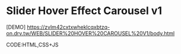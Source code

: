 Slider Hover Effect Carousel  v1
==============================
[DEMO] https://zvlm42cxtxwheklcqxbtzq-on.drv.tw/WEB/SLIDER%20HOVER%20CAROUSEL%20V1/body.html

CODE:HTML,CSS+JS
